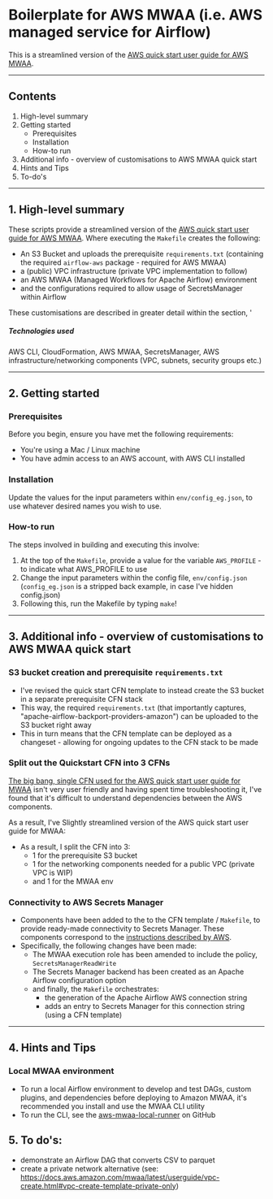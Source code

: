 # Boilerplate for AWS MWAA (i.e. AWS managed service for Airflow)

This is a streamlined version of the [AWS quick start user guide for AWS MWAA](https://docs.aws.amazon.com/mwaa/latest/userguide/quick-start.html).

---

## Contents

1. High-level summary
2. Getting started
    * Prerequisites
    * Installation
    * How-to run
3. Additional info - overview of customisations to AWS MWAA quick start
4. Hints and Tips
5. To-do's

---

## 1. High-level summary

These scripts provide a streamlined version of the [AWS quick start user guide for AWS MWAA](https://docs.aws.amazon.com/mwaa/latest/userguide/quick-start.html). Where executing the `Makefile` creates the following:

* An S3 Bucket and uploads the prerequisite `requirements.txt` (containing the required `airflow-aws` package - required for AWS MWAA)
* a (public) VPC infrastructure (private VPC implementation to follow)
* an AWS MWAA (Managed Workflows for Apache Airflow) environment
* and the configurations required to allow usage of SecretsManager within Airflow

These customisations are described in greater detail within the section, '
##### Technologies used

AWS CLI, CloudFormation, AWS MWAA, SecretsManager, AWS infrastructure/networking components (VPC, subnets, security groups etc.)

---

## 2. Getting started

### Prerequisites

Before you begin, ensure you have met the following requirements:

* You're using a Mac / Linux machine
* You have admin access to an AWS account, with AWS CLI installed

### Installation

Update the values for the input parameters within `env/config_eg.json`, to use whatever desired names you wish to use.

### How-to run

The steps involved in building and executing this involve:

1) At the top of the `Makefile`, provide a value for the variable `AWS_PROFILE` - to indicate what AWS_PROFILE to use
2) Change the input parameters within the config file, `env/config.json` (`config_eg.json` is a stripped back example, in case I've hidden config.json)
3) Following this, run the Makefile by typing `make`!

---

## 3. Additional info - overview of customisations to AWS MWAA quick start

### S3 bucket creation and prerequisite `requirements.txt`

* I've revised the quick start CFN template to instead create the S3 bucket in a separate prerequisite CFN stack
* This way, the required `requirements.txt` (that importantly captures, "apache-airflow-backport-providers-amazon") can be uploaded to the S3 bucket right away
* This in turn means that the CFN template can be deployed as a changeset - allowing for ongoing updates to the CFN stack to be made

### Split out the Quickstart CFN into 3 CFNs

[The big bang, single CFN used for the AWS quick start user guide for MWAA](https://docs.aws.amazon.com/mwaa/latest/userguide/quick-start.html) isn't very user friendly and having spent time troubleshooting it, I've found that it's difficult to understand dependencies between the AWS components.

As a result, I've Slightly streamlined version of the AWS quick start user guide for MWAA:

* As a result, I split the CFN into 3:
    * 1 for the prerequisite S3 bucket
    * 1 for the networking components needed for a public VPC (private VPC is WIP)
    * and 1 for the MWAA env

### Connectivity to AWS Secrets Manager

* Components have been added to the to the CFN template / `Makefile`, to provide ready-made connectivity to Secrets Manager. These components correspond to the [instructions described by AWS](https://docs.aws.amazon.com/mwaa/latest/userguide/connections-secrets-manager.html).
* Specifically, the following changes have been made:
    * The MWAA execution role has been amended to include the policy, `SecretsManagerReadWrite`
    * The Secrets Manager backend has been created as an Apache Airflow configuration option
    * and finally, the `Makefile` orchestrates:
        * the generation of the Apache Airflow AWS connection string
        * adds an entry to Secrets Manager for this connection string (using a CFN template)

---

## 4. Hints and Tips

### Local MWAA environment

* To run a local Airflow environment to develop and test DAGs, custom plugins, and dependencies before deploying to Amazon MWAA, it's recommended you install and use the MWAA CLI utility
* To run the CLI, see the [aws-mwaa-local-runner](https://github.com/aws/aws-mwaa-local-runner) on GitHub

## 5. To do's:

* demonstrate an Airflow DAG that converts CSV to parquet
* create a private network alternative (see: https://docs.aws.amazon.com/mwaa/latest/userguide/vpc-create.html#vpc-create-template-private-only)
